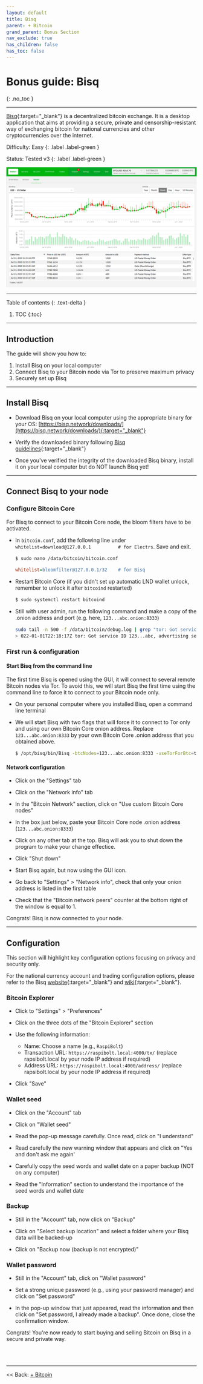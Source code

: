 ```yaml
---
layout: default
title: Bisq
parent: + Bitcoin
grand_parent: Bonus Section
nav_exclude: true
has_children: false
has_toc: false
---
```


# Bonus guide: Bisq
{: .no_toc }

---

[Bisq](https://bisq.network/){:target="_blank"} is a decentralized bitcoin exchange. 
It is a desktop application that aims at providing a secure, private and censorship-resistant way of exchanging bitcoin for national currencies and other cryptocurrencies over the internet.

Difficulty: Easy
{: .label .label-green }

Status: Tested v3
{: .label .label-green }

![Bisq](../../../images/bisq.png)

---

Table of contents
{: .text-delta }

1. TOC
{:toc}

---

## Introduction

The guide will show you how to:

1. Install Bisq on your local computer
1. Connect Bisq to your Bitcoin node via Tor to preserve maximum privacy
1. Securely set up Bisq

---

## Install Bisq

* Download Bisq on your local computer using the appropriate binary for your OS: [https://bisq.network/downloads/](https://bisq.network/downloads/){:target="_blank"}

* Verify the downloaded binary following [Bisq guidelines](https://bisq.wiki/Downloading_and_installing){:target="_blank"}

* Once you've verified the integrity of the downloaded Bisq binary, install it on your local computer but do NOT launch Bisq yet!

---

## Connect Bisq to your node

### Configure Bitcoin Core

For Bisq to connect to your Bitcoin Core node, the bloom filters have to be activated.

* In `bitcoin.conf`, add the following line under `whitelist=download@127.0.0.1          # for Electrs`. Save and exit.

  ```sh
  $ sudo nano /data/bitcoin/bitcoin.conf
  ```

  ```ini
  whitelist=bloomfilter@127.0.0.1/32    # for Bisq
  ```

* Restart Bitcoin Core (if you didn't set up automatic LND wallet unlock, remember to unlock it after `bitcoind` restarted)

  ```sh
  $ sudo systemctl restart bitcoind
  ```

* Still with user admin, run the following command and make a copy of the .onion address and port (e.g. here, `123...abc.onion:8333`)

  ```sh
  sudo tail -n 500 -f /data/bitcoin/debug.log | grep "tor: Got service ID"
  > 022-01-01T22:18:17Z tor: Got service ID 123...abc, advertising service 123...abc.onion:8333
  ```

### First run & configuration

#### Start Bisq from the command line

The first time Bisq is opened using the GUI, it will connect to several remote Bitcoin nodes via Tor. 
To avoid this, we will start Bisq the first time using the command line to force it to connect to your Bitcoin node only.

* On your personal computer where you installed Bisq, open a command line terminal

* We will start Bisq with two flags that will force it to connect to Tor only and using our own Bitcoin Core onion address. 
Replace `123...abc.onion:8333` by your own Bitcoin Core .onion address that you obtained above.
  
  ```sh
  $ /opt/bisq/bin/Bisq -btcNodes=123...abc.onion:8333 -useTorForBtc=true
  ```

#### Network configuration

* Click on the "Settings" tab

* Click on the "Network info" tab

* In the "Bitcoin Network" section, click on "Use custom Bitcoin Core nodes"

* In the box just below, paste your Bitcoin Core node .onion address (`123...abc.onion:8333`)

* Click on any other tab at the top. Bisq will ask you to shut down the program to make your change effectice.

* Click "Shut down"

* Start Bisq again, but now using the GUI icon.

* Go back to "Settings" > "Network info", check that only your onion address is listed in the first table 

* Check that the "Bitcoin network peers" counter at the bottom right of the window is equal to 1.

Congrats! Bisq is now connected to your node.

--- 

## Configuration

This section will highlight key configuration options focusing on privacy and security only.  

For the national currency account and trading configuration options, please refer to the Bisq [website](https://bisq.network/getting-started/){:target="_blank"} and [wiki](https://bisq.wiki/Main_Page){:target="_blank"}. 

### Bitcoin Explorer

* Click to "Settings" > "Preferences"

* Click on the three dots of the "Bitcoin Explorer" section

* Use the following information:
  * Name: Choose a name (e.g., `RaspiBolt`)
  * Transaction URL: `https://raspibolt.local:4000/tx/` (replace rapsibolt.local by your node IP address if required)
  * Address URL: `https://raspibolt.local:4000/address/` (replace rapsibolt.local by your node IP address if required)

* Click "Save"

### Wallet seed

* Click on the "Account" tab

* Click on "Wallet seed"

* Read the pop-up message carefully. Once read, click on "I understand"

* Read carefully the new warning window that appears and click on "Yes and don't ask me again'

* Carefully copy the seed words and wallet date on a paper backup (NOT on any computer)

* Read the "Information" section to understand the importance of the seed words and wallet date

### Backup

* Still in the "Account" tab, now click on "Backup"

* Click on "Select backup location" and select a folder where your Bisq data will be backed-up

* Click on "Backup now (backup is not encrypted)"


### Wallet password

* Still in the "Account" tab, click on "Wallet password"

* Set a strong unique password (e.g., using your password manager) and click on "Set password"

* In the pop-up window that just appeared, read the information and then click on "Set password, I already made a backup". Once done, close the confirmation window.

Congrats! You're now ready to start buying and selling Bitcoin on Bisq in a secure and private way.

<br /><br />

---

<< Back: [+ Bitcoin](index.md)
